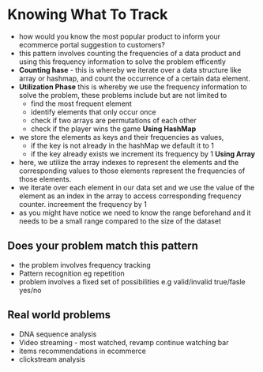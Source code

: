 # Knowing What To Track
- how would you know the most popular product to inform your ecommerce portal suggestion to customers?
- this pattern involves counting the frequencies of a data product and using this frequency information to solve the problem efficently
- **Counting hase** - this is whereby we iterate over a data structure like array or hashmap, and count the occurrence of a certain data element. 
- **Utilization Phase** this is whereby we use the frequency information to solve the problem, these problems include but are not limited to
  - find the most frequent element
  - identify elements that only occur once
  - check if two arrays are permutations of each other
  - check if the player wins the game
**Using HashMap**
- we store the elements as keys and their frequencies as values, 
  - if the key is not already in the hashMap we default it to 1 
  - if the key already exists we increment its frequency by 1
**Using Array**
- here, we utilize the array indexes to represent the elements and the corresponding values to those elements represent the frequencies of those elements. 
- we iterate over each element in our data set and we use the value of the element as an index in the array to access corresponding frequency counter. increement the frequency by 1
- as you might have notice we need to know the range beforehand and it needs to be a small range compared to the size of the dataset


## Does your problem match this pattern
- the problem involves frequency tracking
- Pattern recognition eg repetition
- problem involves a fixed set of possibilities e.g valid/invalid true/fasle yes/no

## Real world problems
- DNA sequence analysis
- Video streaming - most watched, revamp continue watching bar
- items recommendations in ecommerce
- clickstream analysis

